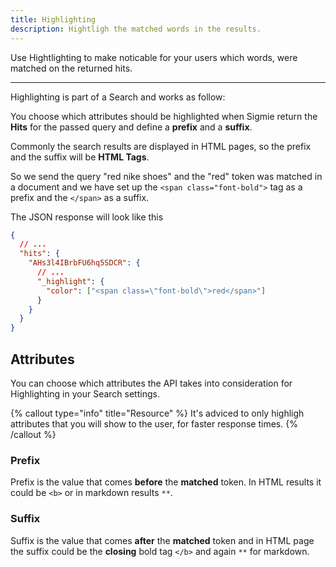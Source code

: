 ```yaml
---
title: Highlighting
description: Hightligh the matched words in the results.
---
```


Use Hightlighting to make noticable for your users which words,
were matched on the returned hits.

---

Highlighting is part of a Search and works as follow:

You choose which attributes should be highlighted when Sigmie return
the **Hits** for the passed query and define a **prefix** and a **suffix**.

Commonly the search results are displayed in HTML pages, so the prefix and the suffix will be **HTML Tags**.

So we send the query "red nike shoes" and the "red" token was matched in a document and we have set up the `<span class="font-bold">` tag as a prefix and the `</span>` as a suffix.

The JSON response will look like this

```json
{
  // ...
  "hits": {
    "AHs3l4IBrbFU6hq5SDCR": {
      // ...
      "_highlight": {
        "color": ["<span class=\"font-bold\">red</span>"]
      }
    }
  }
}
```

## Attributes

You can choose which attributes the API takes into consideration for Highlighting in your Search settings.

{% callout type="info" title="Resource" %}
It's adviced to only highligh attributes that you will show to the user, for faster response times.
{% /callout %}

### Prefix

Prefix is the value that comes **before** the **matched** token. In HTML results it could be `<b>` or in markdown results `**`.

### Suffix

Suffix is the value that comes **after** the **matched** token and in HTML page
the suffix could be the **closing** bold tag `</b>` and again `**` for markdown.
